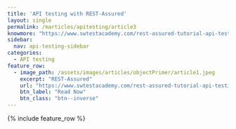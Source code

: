 ```yaml
---
title: 'API testing with REST-Assured'
layout: single
permalink: /marticles/apitesting/article3
knowmore: "https://www.swtestacademy.com/rest-assured-tutorial-api-testing/"
sidebar:
  nav: api-testing-sidebar
categories:
  - API testing
feature_row:
  - image_path: /assets/images/articles/objectPrimer/article1.jpeg
    excerpt: "REST-Assured"
    url: "https://www.swtestacademy.com/rest-assured-tutorial-api-testing/"
    btn_label: "Read Now"
    btn_class: "btn--inverse"  
---
```


{% include feature_row %}